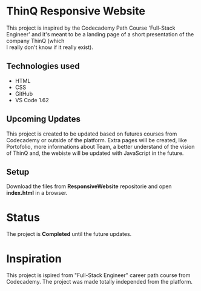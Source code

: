 # ThinQ Responsive Website

This project is inspired by the Codecademy Path Course 'Full-Stack Engineer' and it's meant to be a landing page of a short presentation of the company ThinQ (which  
I really don't know if it really exist).

## Technologies used

- HTML
- CSS
- GitHub
- VS Code 1.62

## Upcoming Updates
This project is created to be updated based on futures courses from Codecademy or outside of the platform. Extra pages will be created, like Portofolio, more informations about
Team, a better understand of the vision of ThinQ and, the webiste will be updated with JavaScript in the future. 

## Setup
Download the files from **ResponsiveWebsite** repositorie and open **index.html** in a browser.

# Status
The project is **Completed** until the future updates.

# Inspiration
This project is ispired from "Full-Stack Engineer" career path course from Codecademy. The project was made totally independed from the platform. 
